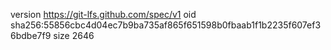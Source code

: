 version https://git-lfs.github.com/spec/v1
oid sha256:55856cbc4d04ec7b9ba735af865f651598b0fbaab1f1b2235f607ef36bdbe7f9
size 2646
